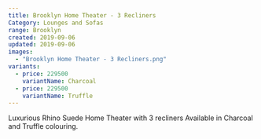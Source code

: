 ```yaml
---
title: Brooklyn Home Theater - 3 Recliners
Category: Lounges and Sofas
range: Brooklyn
created: 2019-09-06
updated: 2019-09-06
images:
  - "Brooklyn Home Theater - 3 Recliners.png"
variants:
  - price: 229500
    variantName: Charcoal
  - price: 229500
    variantName: Truffle
---
```


Luxurious Rhino Suede Home Theater with 3 recliners
Available in Charcoal and Truffle colouring.